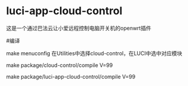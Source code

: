 # luci-app-cloud-control
这是一个通过巴法云让小爱远程控制电脑开关机的openwrt插件


#编译

make menuconfig  在Utilities中选择cloud-control，在LUCI中选中对应模块


make package/cloud-control/compile V=99


make package/luci-app-cloud-control/compile V=99
